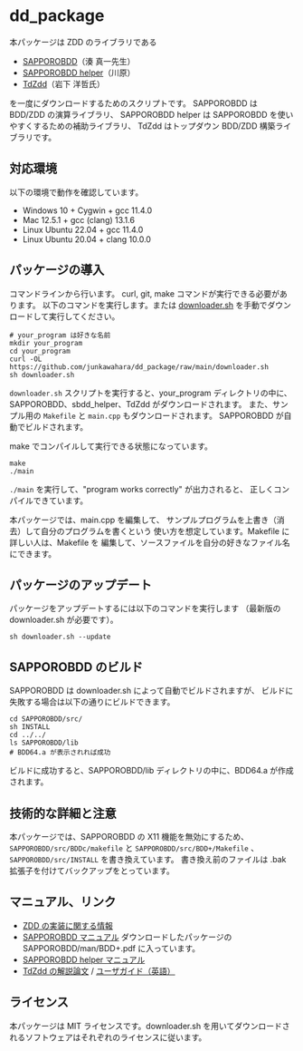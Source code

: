 # dd_package

本パッケージは ZDD のライブラリである

* [SAPPOROBDD](https://github.com/Shin-ichi-Minato/SAPPOROBDD)（湊 真一先生）
* [SAPPOROBDD helper](https://github.com/junkawahara/sbdd_helper)（川原）
* [TdZdd](https://github.com/kunisura/TdZdd)（岩下 洋哲氏）

を一度にダウンロードするためのスクリプトです。
SAPPOROBDD は BDD/ZDD の演算ライブラリ、
SAPPOROBDD helper は SAPPOROBDD を使いやすくするための補助ライブラリ、
TdZdd はトップダウン BDD/ZDD 構築ライブラリです。

## 対応環境

以下の環境で動作を確認しています。

* Windows 10 + Cygwin + gcc 11.4.0
* Mac 12.5.1 + gcc (clang) 13.1.6
* Linux Ubuntu 22.04 + gcc 11.4.0
* Linux Ubuntu 20.04 + clang 10.0.0

## パッケージの導入

コマンドラインから行います。
curl, git, make コマンドが実行できる必要があります。
以下のコマンドを実行します。または [downloader.sh](https://raw.githubusercontent.com/junkawahara/dd_package/main/downloader.sh) を手動でダウンロードして実行してください。

```
# your_program は好きな名前
mkdir your_program
cd your_program
curl -OL https://github.com/junkawahara/dd_package/raw/main/downloader.sh
sh downloader.sh
```

`downloader.sh` スクリプトを実行すると、your_program ディレクトリの中に、
SAPPOROBDD、sbdd_helper、TdZdd がダウンロードされます。
また、サンプル用の `Makefile` と `main.cpp` もダウンロードされます。
SAPPOROBDD が自動でビルドされます。

make でコンパイルして実行できる状態になっています。

```
make
./main
```

`./main` を実行して、"program works correctly" が出力されると、
正しくコンパイルできています。

本パッケージでは、main.cpp を編集して、
サンプルプログラムを上書き（消去）して自分のプログラムを書くという
使い方を想定しています。Makefile に詳しい人は、Makefile を
編集して、ソースファイルを自分の好きなファイル名にできます。


## パッケージのアップデート

パッケージをアップデートするには以下のコマンドを実行します
（最新版の downloader.sh が必要です）。

```
sh downloader.sh --update
```

## SAPPOROBDD のビルド

SAPPOROBDD は downloader.sh によって自動でビルドされますが、
ビルドに失敗する場合は以下の通りにビルドできます。

```
cd SAPPOROBDD/src/
sh INSTALL
cd ../../
ls SAPPOROBDD/lib
# BDD64.a が表示されれば成功
```

ビルドに成功すると、SAPPOROBDD/lib ディレクトリの中に、BDD64.a が作成されます。

## 技術的な詳細と注意

本パッケージでは、SAPPOROBDD の X11 機能を無効にするため、`SAPPOROBDD/src/BDDc/makefile` と `SAPPOROBDD/src/BDD+/Makefile` 、 `SAPPOROBDD/src/INSTALL` を書き換えています。
書き換え前のファイルは .bak 拡張子を付けてバックアップをとっています。

## マニュアル、リンク

* [ZDD の実装に関する情報](https://github.com/junkawahara/dd_documents)
* [SAPPOROBDD マニュアル](https://github.com/Shin-ichi-Minato/SAPPOROBDD/raw/main/man/BDD%2B.pdf) ダウンロードしたパッケージの SAPPOROBDD/man/BDD+.pdf に入っています。
* [SAPPOROBDD helper マニュアル](https://github.com/junkawahara/sbdd_helper)
* [TdZdd の解説論文](https://www.jstage.jst.go.jp/article/jssst/34/3/34_3_97/_article/-char/ja/) / [ユーザガイド（英語）](http://kunisura.github.io/TdZdd/doc/index.html)

## ライセンス

本パッケージは MIT ライセンスです。downloader.sh を用いてダウンロードされるソフトウェアはそれぞれのライセンスに従います。
